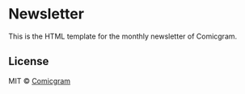 # Newsletter
This is the HTML template for the monthly newsletter of Comicgram.

## License
MIT © [Comicgram]

[Comicgram]: http://comicgram.io

